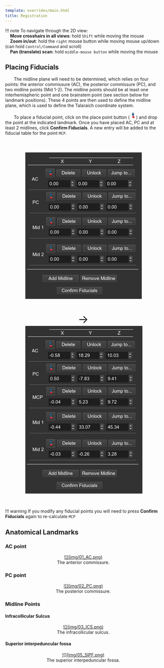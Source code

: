 ```yaml
---
template: overrides/main.html
title: Registration
---
```


!!! note
    To navigate through the 2D view:<br>
    &nbsp;&nbsp;&nbsp;&nbsp;**Move crosshairs in all views**: hold `Shift` while moving the mouse<br>
    &nbsp;&nbsp;&nbsp;&nbsp;**Zoom in/out**: hold the `right` mouse button while moving mouse up/down (can hold `Control/Command` and scroll)<br>
    &nbsp;&nbsp;&nbsp;&nbsp;**Pan (translate) scan**: hold `middle-mouse button` while moving the mouse<br>

## Placing Fiducials

&emsp;&emsp;The midline plane will need to be determined, which relies on four points: the anterior commissure (AC), the posterior commissure (PC), and two midline points (Mid 1-2). The midline points should be at least one interhemispheric point and one brainstem point (see section below for landmark positions). These 4 points are then used to define the midline plane, which is used to define the Talaraich coordinate system.

&emsp;&emsp;To place a fiducial point, click on the place point button (<img src="img/MarkupsFiducialMouseModePlace.png" alt="MarkupsFiducialMouseModePlace"/>) and drop the point at the indicated landmark. Once you have placed AC, PC and at least 2 midlines, click **Confirm Fiducials**. A new entry will be added to the fiducial table for the point `MCP`.

<center>
    <figure>
    <img src="img/fiducial_table.png" alt="fiducial_table"  hspace="25" vspace="40"/>
    <a style="font-size: 36px;">&rarr;</a>
    <img src="img/fiducial_table_mcp.png" alt="fiducial_table" hspace="25"/>
    </figure>
</center><br>

!!! warning
    If you modify any fiducial points you will need to press **Confirm Fiducials** again to re-calculate `MCP`

## Anatomical Landmarks

### AC point

<center>
    <figure>
        <a href="img/01_AC.png" target="_blank">![](img/01_AC.png)</a>
        <figcaption>The anterior commissure.</figcaption>
    </figure>
</center>


### PC point

<center>
    <figure>
        <a href="img/02_PC.png" target="_blank">![](img/02_PC.png)</a>
        <figcaption>The posterior commissure.</figcaption>
    </figure>
</center>


### Midline Points

#### Infracollicular Sulcus

<center>
    <figure>
        <a href="img/03_ICS.png" target="_blank">![](img/03_ICS.png)</a>
        <figcaption>The infracollicular sulcus.</figcaption>
    </figure>
</center>

#### Superior interpeduncular fossa

<center>
    <figure>
        <a href="img/05_SIPF.png" target="_blank">![](img/05_SIPF.png)</a>
        <figcaption>The superior interpeduncular fossa.</figcaption>
    </figure>
</center>


<br>
<br>
<br>